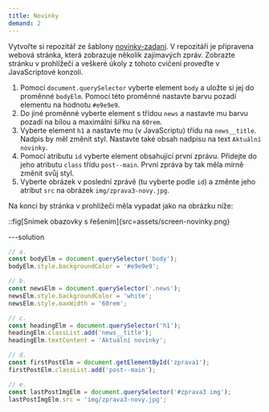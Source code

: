 ```yaml
---
title: Novinky
demand: 2
---
```


Vytvořte si repozitář ze šablony [novinky-zadani](https://github.com/Czechitas-podklady-WEB/novinky-zadani). V repozitáři je připravena webová stránka, která zobrazuje několik zajímavých zpráv. Zobrazte stránku v prohlížeči a veškeré úkoly z tohoto cvičení proveďte v JavaScriptové konzoli.

1. Pomocí `document.querySelector` vyberte element `body` a uložte si jej do proměnné `bodyElm`. Pomocí této proměnné nastavte barvu pozadí elementu na hodnotu `#e9e9e9`.
1. Do jiné proměnné vyberte element s třídou `news` a nastavte mu barvu pozadí na bílou a maximální šířku na `60rem`.
1. Vyberte element `h1` a nastavte mu (v JavaScriptu) třídu na `news__title`. Nadpis by měl změnit styl. Nastavte také obsah nadpisu na text `Aktuální novinky`.
1. Pomocí atributu `id` vyberte element obsahující první zprávu. Přidejte do jeho atributu `class` třídu `post--main`. První zpráva by tak měla mírně změnit svůj styl.
1. Vyberte obrázek v poslední zprávě (tu vyberte podle `id`) a změnte jeho atribut `src` na obrázek `img/zprava3-novy.jpg`.

Na konci by stránka v prohlížeči měla vypadat jako na obrázku níže:

::fig[Snímek obazovky s řešením]{src=assets/screen-novinky.png}

---solution

```js
// a.
const bodyElm = document.querySelector('body');
bodyElm.style.backgroundColor = '#e9e9e9';

// b.
const newsElm = document.querySelector('.news');
newsElm.style.backgroundColor = 'white';
newsElm.style.maxWidth = '60rem';

// c.
const headingElm = document.querySelector('h1');
headingElm.classList.add('news__title');
headingElm.textContent = 'Aktuální novinky';

// d.
const firstPostElm = document.getElementById('zprava1');
firstPostElm.classList.add('post--main');

// e.
const lastPostImgElm = document.querySelector('#zprava3 img');
lastPostImgElm.src = 'img/zprava3-novy.jpg';
```
